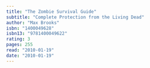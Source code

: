 ```yaml
---
title: "The Zombie Survival Guide"
subtitle: "Complete Protection from the Living Dead"
author: "Max Brooks"
isbn: "1400049628"
isbn13: "9781400049622"
rating: 3
pages: 255
read: "2010-01-19"
date: "2010-01-19"
---
```


